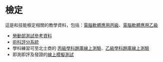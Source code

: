 # 檢定

這是和技能檢定相關的教學資料，包括：[電腦軟體應用丙級](cert3/cert3.md)、[電腦軟體應用乙級](cert2/cert2.md)

- [勞動部測試參考資料](https://techbank.wdasec.gov.tw/owInform/TestReferData.aspx)
- [術科評分系統](http://www.928.tw/)
- 學科練習可至北士商的 [丙級學科題庫線上測驗](http://onlinetest1-2.slhs.tp.edu.tw/bestcontent.asp?examid=t11800n1)、[乙級學科題庫線上測驗](http://onlinetest3-1.slhs.tp.edu.tw/bestcontent.asp?examid=t118002)
- 即測即評及發證的[線上模擬測試](https://etest.wdasec.gov.tw/eTest/Forms/ExamineeService.aspx)